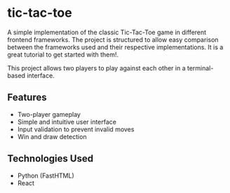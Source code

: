 # tic-tac-toe

A simple implementation of the classic Tic-Tac-Toe game in different frontend frameworks. The project is structured to
allow easy comparison between the frameworks used and their respective implementations. It is a great tutorial to get
started with them!.

This project allows two players to play against each other in a terminal-based interface.

## Features

- Two-player gameplay
- Simple and intuitive user interface
- Input validation to prevent invalid moves
- Win and draw detection

## Technologies Used

- Python (FastHTML)
- React